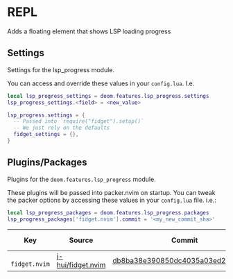 # REPL

Adds a floating element that shows LSP loading progress

## Settings

Settings for the lsp_progress module.

You can access and override these values in your `config.lua`. I.e.
```lua
local lsp_progress_settings = doom.features.lsp_progress.settings
lsp_progress_settings.<field> = <new_value>
```
```lua
lsp_progress.settings = {
  -- Passed into `require("fidget").setup()`
  -- We just rely on the defaults
  fidget_settings = {},
}

```

## Plugins/Packages

Plugins for the `doom.features.lsp_progress` module.

These plugins will be passed into packer.nvim on startup.  You can tweak
the packer options by accessing these values in your `config.lua` file.
i.e.:

```lua
local lsp_progress_packages = doom.features.lsp_progress.packages
lsp_progress_packages['fidget.nvim'].commit = '<my_new_commit_sha>'
```

|         Key |            Source |                            Commit | Is Lazy? |
| ----------- | ----------------- | --------------------------------- | -------- |
| <code> fidget.nvim </code> | [j-hui/fidget.nvim](https://github.com/j-hui/fidget.nvim) | [db8ba38e390850dc4035a03ed234a4673](https://github.com/j-hui/fidget.nvim/commit/1097a86db8ba38e390850dc4035a03ed234a4673) |          |
